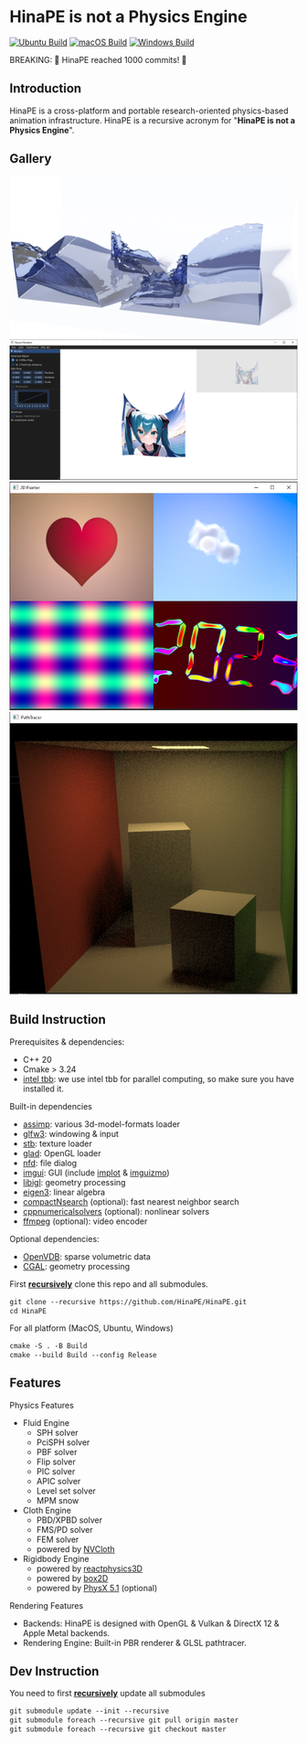 # HinaPE is not a Physics Engine

[![Ubuntu Build](https://github.com/HinaPE/HinaPE/actions/workflows/ubuntu.yml/badge.svg)](https://github.com/HinaPE/HinaPE/actions/workflows/ubuntu.yml)
[![macOS Build](https://github.com/HinaPE/HinaPE/actions/workflows/macos.yml/badge.svg)](https://github.com/HinaPE/HinaPE/actions/workflows/macos.yml)
[![Windows Build](https://github.com/HinaPE/HinaPE/actions/workflows/windows.yml/badge.svg)](https://github.com/HinaPE/HinaPE/actions/workflows/windows.yml)

BREAKING: 🎉 HinaPE reached 1000 commits! 🎉

## Introduction
HinaPE is a cross-platform and portable research-oriented physics-based animation infrastructure. HinaPE is a recursive acronym for "**HinaPE is not a Physics Engine**".

## Gallery

![Kasumi](https://github.com/Xayah-Hina/HinaPE-Resource/blob/master/image-bed/fluid.png?raw=true)
![Kasumi](https://github.com/Xayah-Hina/HinaPE-Resource/blob/master/image-bed/cloth.PNG?raw=true)
![Kasumi](https://github.com/Xayah-Hina/HinaPE-Resource/blob/master/image-bed/painting2d.PNG?raw=true)
![Kasumi](https://github.com/Xayah-Hina/HinaPE-Resource/blob/master/image-bed/conellbox.PNG?raw=true)

## Build Instruction

Prerequisites & dependencies:

- C++ 20
- Cmake > 3.24
- [intel tbb](https://github.com/oneapi-src/oneTBB.git): we use intel tbb for parallel computing, so make sure you have installed it.

Built-in dependencies

- [assimp](https://github.com/assimp/assimp.git): various 3d-model-formats loader
- [glfw3](https://github.com/glfw/glfw.git): windowing & input
- [stb](https://github.com/nothings/stb.git): texture loader
- [glad](https://github.com/Dav1dde/glad.git): OpenGL loader
- [nfd](https://github.com/EmbarkStudios/nfd2.git): file dialog
- [imgui](https://github.com/ocornut/imgui.git): GUI (include [implot](https://github.com/epezent/implot.git) & [imguizmo](https://github.com/CedricGuillemet/ImGuizmo.git))
- [libigl](https://github.com/libigl/libigl.git): geometry processing
- [eigen3](https://gitlab.com/libeigen/eigen.git): linear algebra
- [compactNsearch](https://github.com/InteractiveComputerGraphics/CompactNSearch.git) (optional): fast nearest neighbor search
- [cppnumericalsolvers](https://github.com/PatWie/CppNumericalSolvers.git) (optional): nonlinear solvers
- [ffmpeg]() (optional): video encoder

Optional dependencies:
- [OpenVDB](https://github.com/AcademySoftwareFoundation/openvdb.git): sparse volumetric data
- [CGAL](https://github.com/CGAL/cgal.git): geometry processing

First **<u>recursively</u>** clone this repo and all submodules.

```shell
git clone --recursive https://github.com/HinaPE/HinaPE.git
cd HinaPE
```

For all platform (MacOS, Ubuntu, Windows)

```shell
cmake -S . -B Build
cmake --build Build --config Release
```

## Features

Physics Features
- Fluid Engine
  - SPH solver
  - PciSPH solver
  - PBF solver
  - Flip solver
  - PIC solver
  - APIC solver
  - Level set solver
  - MPM snow
- Cloth Engine
  - PBD/XPBD solver
  - FMS/PD solver
  - FEM solver
  - powered by [NVCloth](https://github.com/NVIDIAGameWorks/NvCloth.git)
- Rigidbody Engine
  - powered by [reactphysics3D](https://github.com/DanielChappuis/reactphysics3d.git)
  - powered by [box2D](https://github.com/erincatto/box2d.git)
  - powered by [PhysX 5.1](https://github.com/NVIDIA-Omniverse/PhysX.git) (optional)

Rendering Features
- Backends: HinaPE is designed with OpenGL & Vulkan & DirectX 12 & Apple Metal backends.
- Rendering Engine: Built-in PBR renderer & GLSL pathtracer.

## Dev Instruction

You need to first **<u>recursively</u>** update all submodules
```git
git submodule update --init --recursive
git submodule foreach --recursive git pull origin master
git submodule foreach --recursive git checkout master
```

